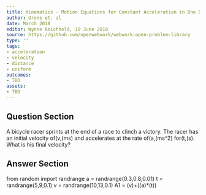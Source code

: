 ```yaml
---
title: Kinematics - Motion Equations for Constant Acceleration in One Dimension
author: Urone et. al
date: March 2018
editor: Wynne Reichheld, 19 June 2018
source: https://github.com/openwebwork/webwork-open-problem-library
type: ''
tags:
- acceleration
- velocity
- distance
- uniform
outcomes:
- TBD
assets:
- TBD
---
```


## Question Section 

A bicycle racer sprints at the end of a race to clinch a victory. The racer has an initial velocity of(v,(ms) and accelerates at the rate of(a,(ms^2)  for(t,(s).  What is his final velocity? 

## Answer Section

from random import randrange
a = randrange(0.3,0.8,0.01)
t = randrange(5,9,0.1)
v = randrange(10,13,0.1)
A1 = (v)+((a)*(t))